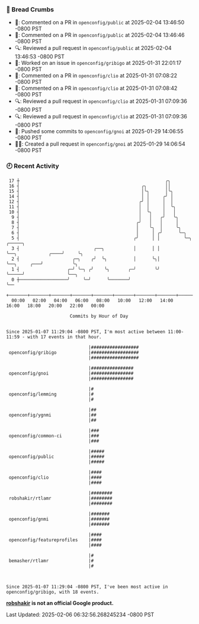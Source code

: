 ### 🍞 Bread Crumbs

 * 💬: Commented on a PR in  `openconfig/public` at 2025-02-04 13:46:50 -0800 PST
 * 💬: Commented on a PR in  `openconfig/public` at 2025-02-04 13:46:46 -0800 PST
 * 🔍: Reviewed a pull request in  `openconfig/public` at 2025-02-04 13:46:53 -0800 PST
 * 👀: Worked on an issue in `openconfig/gribigo` at 2025-01-31 22:01:17 -0800 PST
 * 💬: Commented on a PR in  `openconfig/clio` at 2025-01-31 07:08:22 -0800 PST
 * 💬: Commented on a PR in  `openconfig/clio` at 2025-01-31 07:08:42 -0800 PST
 * 🔍: Reviewed a pull request in  `openconfig/clio` at 2025-01-31 07:09:36 -0800 PST
 * 🔍: Reviewed a pull request in  `openconfig/clio` at 2025-01-31 07:09:36 -0800 PST
 * 🚢: Pushed some commits to `openconfig/gnoi` at 2025-01-29 14:06:55 -0800 PST
 * ✍🏼: Created a pull request in `openconfig/gnoi` at 2025-01-29 14:06:54 -0800 PST

### 🕘 Recent Activity
```
 17 ┼                                                       ╭╮
 16 ┤                                              ╭╮       ││
 15 ┤                                              │╰╮      │╰╮
 14 ┤                                              │ │     ╭╯ │
 12 ┤                                             ╭╯ │     │  │
 11 ┤                                             │  │     │  ╰╮
 10 ┤                                             │  ╰╮    │   │
  9 ┤                                             │   │   ╭╯   ╰╮
  8 ┤                                            ╭╯   │   │     │
  7 ┤                                            │    ╰╮  │     ╰╮
  6 ┤                                            │     │ ╭╯      ╰─╮
  5 ┤                                           ╭╯     │ │         ╰─╮                    ╭─────╮
  3 ┤                            ╭──╮           │      │ │           ╰──╮            ╭────╯     ╰╮
  2 ┤                    ╭─╮    ╭╯  ╰╮          │      ╰╮│              ╰──╮     ╭───╯           ╰╮
  1 ┤                  ╭─╯ ╰─╮ ╭╯    ╰╮       ╭─╯       ╰╯                 ╰─────╯                ╰──╮
  0 ┼──────────────────╯     ╰─╯      ╰───────╯                                                      ╰──
    +───────+───────+───────+───────+───────+───────+───────+───────+───────+───────+───────+───────+────
  00:00   02:00   04:00   06:00   08:00   10:00   12:00   14:00   16:00   18:00   20:00   22:00   00:00   

						Commits by Hour of Day


Since 2025-01-07 11:29:04 -0800 PST, I'm most active between 11:00-11:59 - with 17 events in that hour.

```



```
                               |##################
 openconfig/gribigo            |##################
                               |##################

                               |################
 openconfig/gnoi               |################
                               |################

                               |#
 openconfig/lemming            |#
                               |#

                               |##
 openconfig/ygnmi              |##
                               |##

                               |###
 openconfig/common-ci          |###
                               |###

                               |#####
 openconfig/public             |#####
                               |#####

                               |####
 openconfig/clio               |####
                               |####

                               |########
 robshakir/rtlamr              |########
                               |########

                               |#######
 openconfig/gnmi               |#######
                               |#######

                               |####
 openconfig/featureprofiles    |####
                               |####

                               |#
 bemasher/rtlamr               |#
                               |#



Since 2025-01-07 11:29:04 -0800 PST, I've been most active in openconfig/gribigo, with 18 events.

```
**[robshakir](mailto:robjs@google.com) is not an official Google product.**  


Last Updated: 2025-02-06 06:32:56.268245234 -0800 PST

